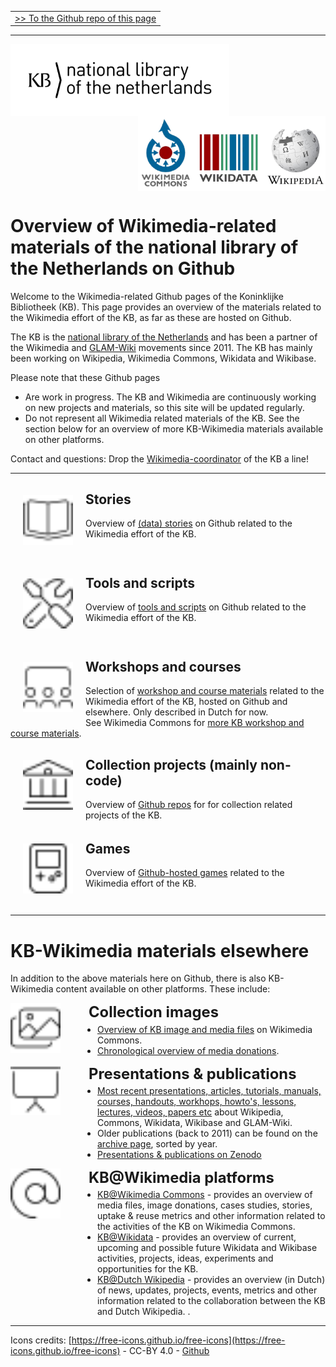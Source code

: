 <table width="100%" border="0"><tr><td align="right">
<a href="https://github.com/KBNLwikimedia/kbnlwikimedia.github.io" target="_blank">>> To the Github repo of this page</a>
</td></tr></table>
<hr/>

<img src="media/KB_Nationale-Bibliotheek_Logo_RGB-Zwart-EN.png" width="350" hspace="0" align="left"/>
<img src="media/wikimedia-logos.png" align="right" width="300" hspace="0">
<br clear="all"/>

# Overview of Wikimedia-related materials of the national library of the Netherlands on Github

Welcome to the Wikimedia-related Github pages of the Koninklijke Bibliotheek (KB). This page provides an overview of the materials related to the Wikimedia effort of the KB, as far as these are hosted on Github.

The KB is the [national library of the Netherlands](https://www.kb.nl/en) and has been a partner of the Wikimedia and [GLAM-Wiki](https://outreach.wikimedia.org/wiki/GLAM) movements since 2011. The KB has mainly been working on Wikipedia, Wikimedia Commons, Wikidata and Wikibase.

Please note that these Github pages
*  Are work in progress. The KB and Wikimedia are continuously working on new projects and materials, so this site will be updated regularly.
* Do not represent all Wikimedia related materials of the KB. See the section below for an overview of more KB-Wikimedia materials available on other platforms.

Contact and questions: Drop the [Wikimedia-coordinator](https://www.kb.nl/over-ons/experts/olaf-janssen) of the KB a line! 

-------------

<img src="media/book-open-cover.svg" align="left" width="80" hspace="20" vspace="20"/>

## Stories
Overview of [(data) stories](https://kbnlwikimedia.github.io/stories/index.html) on Github related to the Wikimedia effort of the KB.
<br clear="all"/>

<img src="media/screwdriver-wrench.svg" align="left" width="80" hspace="20" vspace="20"/>

## Tools and scripts
Overview of [tools and scripts](https://kbnlwikimedia.github.io/tools/index.html) on Github related to the Wikimedia effort of the KB.
<br clear="all"/>

<img src="media/screen-users.svg" align="left" width="80" hspace="20" vspace="20"/>

## Workshops and courses
Selection of [workshop and course materials](https://kbnlwikimedia.github.io/workshops-courses/index.html) related to the Wikimedia effort of the KB, hosted on Github and elsewhere. Only described in Dutch for now.<br/>
See Wikimedia Commons for [more KB workshop and course materials](https://commons.wikimedia.org/wiki/Koninklijke_Bibliotheek/GLAM).
<br clear="all"/>

<img src="media/building-columns.svg" align="left" width="80" hspace="20" vspace="20"/>

## Collection projects (mainly non-code)
Overview of [Github repos](https://kbnlwikimedia.github.io/projects/index.html) for for collection related projects of the KB.
<br clear="all"/>

<img src="media/game-console-handheld.svg" align="left" width="80" hspace="20" vspace="20"/>

## Games
Overview of [Github-hosted games](https://kbnlwikimedia.github.io/games/index.html) related to the Wikimedia effort of the KB.
<br clear="all"/>

---------------

# KB-Wikimedia materials elsewhere
In addition to the above materials here on Github, there is also KB-Wikimedia content available on other platforms. These include:

<div style="display: flex; align-items: flex-start; gap: 45px; margin-bottom: 1em;">
  <img src="media/images.svg" width="80" alt="Images icon" style="flex-shrink: 0;" />
  <div>
     <strong style="font-size: 1.7em;">Collection images</strong>
     <ul style="margin: 0.3em 0 0 1em; padding: 0;">
      <li><a href="https://commons.wikimedia.org/wiki/Commons:Koninklijke_Bibliotheek/Media_overview" target="_blank">Overview of KB image and media files</a> on Wikimedia Commons.</li>
      <li><a href="https://commons.wikimedia.org/wiki/Commons:Koninklijke_Bibliotheek/Media_donations" target="_blank">Chronological overview of media donations</a>.</li>
    </ul>
  </div>
</div>

<div style="display: flex; align-items: flex-start; gap: 45px; margin-bottom: 1em;">
  <img src="media/presentation-screen.svg" width="80" alt="Presentation icon" style="flex-shrink: 0;" />
  <div>
     <strong style="font-size: 1.7em;">Presentations & publications</strong>
     <ul style="margin: 0.3em 0 0 1em; padding: 0;">
      <li><a href="https://commons.wikimedia.org/wiki/Koninklijke_Bibliotheek/GLAM" target="_blank">Most recent presentations, articles, tutorials, manuals, courses, handouts, workhops, howto's, lessons, lectures, videos, papers etc</a> about Wikipedia, Commons, Wikidata, Wikibase and GLAM-Wiki. </li>
      <li>Older publications (back to 2011) can be found on the <a href="https://commons.wikimedia.org/wiki/Koninklijke_Bibliotheek/GLAM/Archive" target="_blank">archive page</a>, sorted by year. </li>
      <li><a href="https://zenodo.org/search?page=1&size=20&q=creators.orcid:%220000-0002-9058-9941%22&sort=-publication_date" target="_blank">Presentations & publications on Zenodo</a></li>
    </ul>
  </div>
</div>


<div style="display: flex; align-items: flex-start; gap: 45px; margin-bottom: 1em;">
  <img src="media/at.svg" width="80" alt="At icon" style="flex-shrink: 0;" />
  <div>
     <strong style="font-size: 1.7em;">KB@Wikimedia platforms</strong>
     <ul style="margin: 0.3em 0 0 1em; padding: 0;">
      <li><a href="https://commons.wikimedia.org/wiki/Commons:Koninklijke_Bibliotheek" target="_blank">KB@Wikimedia Commons</a> - provides an overview of media files, image donations, cases studies, stories, uptake & reuse metrics and other information related to the activities of the KB on Wikimedia Commons.</li>
      <li><a href="https://www.wikidata.org/wiki/Wikidata:GLAM/Koninklijke_Bibliotheek_Nederland" target="_blank">KB@Wikidata</a> - provides an overview of current, upcoming and possible future Wikidata and Wikibase activities, projects, ideas, experiments and opportunities for the KB.</li>
      <li><a href="https://nl.wikipedia.org/wiki/Wikipedia:GLAM/Koninklijke_Bibliotheek_en_Nationaal_Archief" target="_blank">KB@Dutch Wikipedia</a> - provides an overview (in Dutch) of news, updates, projects, events, metrics and other information related to the collaboration between the KB and Dutch Wikipedia. .</li>
    </ul>
  </div>
</div>

------------

Icons credits: [https://free-icons.github.io/free-icons](https://free-icons.github.io/free-icons) - CC-BY 4.0 - [Github](https://github.com/free-icons/free-icons)